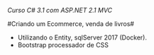 *Curso C# 3.1 com ASP.NET 2.1 MVC*

#Criando um Ecommerce, venda de livros#
* Utilizando o Entity, sqlServer 2017 (Docker).
* Bootstrap processador de CSS
